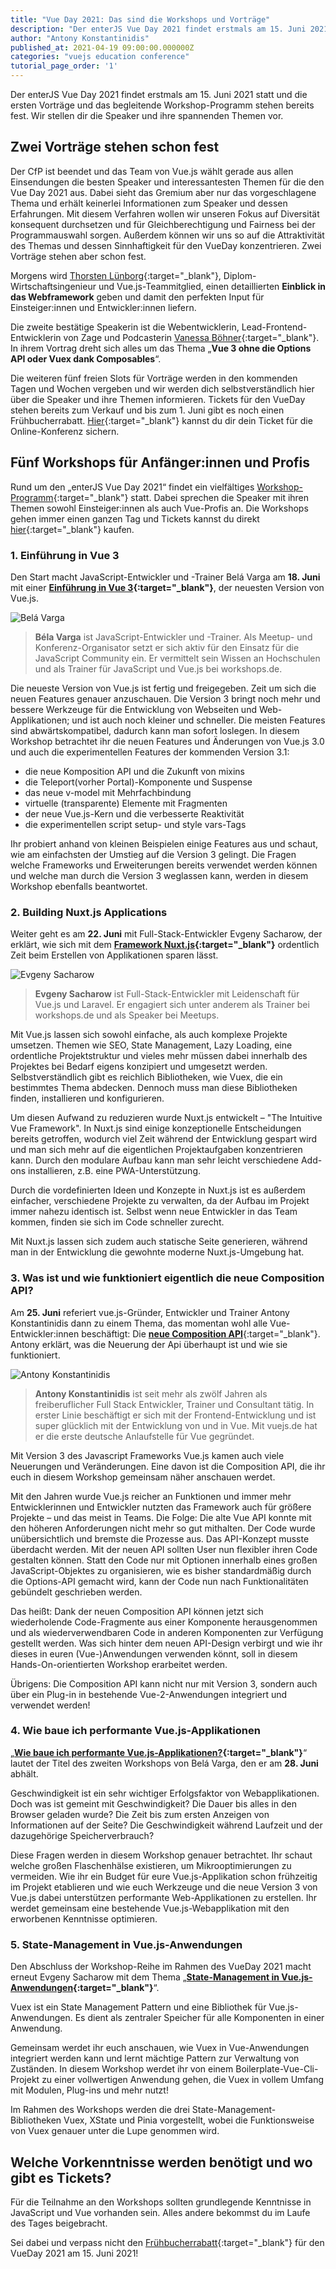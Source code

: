 ```yaml
---
title: "Vue Day 2021: Das sind die Workshops und Vorträge"
description: "Der enterJS Vue Day 2021 findet erstmals am 15. Juni 2021 statt und die ersten Vorträge und das begleitende Workshop-Programm stehen bereits fest."
author: "Antony Konstantinidis"
published_at: 2021-04-19 09:00:00.000000Z
categories: "vuejs education conference"
tutorial_page_order: '1'
---
```


Der enterJS Vue Day 2021 findet erstmals am 15. Juni 2021 statt und die ersten Vorträge und das begleitende Workshop-Programm stehen bereits fest.
Wir stellen dir die Speaker und ihre spannenden Themen vor.

## Zwei Vorträge stehen schon fest

Der CfP ist beendet und das Team von Vue.js wählt gerade aus allen Einsendungen die besten Speaker und interessantesten Themen für die den Vue Day 2021 aus.
Dabei sieht das Gremium aber nur das vorgeschlagene Thema und erhält keinerlei Informationen zum Speaker und dessen Erfahrungen.
Mit diesem Verfahren wollen wir unseren Fokus auf Diversität konsequent durchsetzen und für Gleichberechtigung und Fairness bei der Programmauswahl sorgen.
Außerdem können wir uns so auf die Attraktivität des Themas und dessen Sinnhaftigkeit für den VueDay konzentrieren. Zwei Vorträge stehen aber schon fest.

Morgens wird [Thorsten Lünborg](https://twitter.com/Linus_Borg){:target="_blank"}, Diplom-Wirtschaftsingenieur und Vue.js-Teammitglied,
einen detaillierten **Einblick in das Webframework** geben und damit den perfekten Input für Einsteiger:innen und Entwickler:innen liefern.

Die zweite bestätige Speakerin ist die Webentwicklerin, Lead-Frontend-Entwicklerin von Zage und Podcasterin [Vanessa Böhner](https://twitter.com/vannsl){:target="_blank"}.
In ihrem Vortrag dreht sich alles um das Thema „**Vue 3 ohne die Options API oder Vuex dank Composables**“.

Die weiteren fünf freien Slots für Vorträge werden in den kommenden Tagen und Wochen vergeben und wir werden dich selbstverständlich hier über die Speaker und ihre Themen informieren.
Tickets für den VueDay stehen bereits zum Verkauf und bis zum 1. Juni gibt es noch einen Frühbucherrabatt.
[Hier](https://enterjs.de/tickets.php){:target="_blank"} kannst du dir dein Ticket für die Online-Konferenz sichern.

## Fünf Workshops für Anfänger:innen und Profis

Rund um den „enterJS Vue Day 2021“ findet ein vielfältiges [Workshop-Programm](https://enterjs.de/vueday.php){:target="_blank"} statt.
Dabei sprechen die Speaker mit ihren Themen sowohl Einsteiger:innen als auch Vue-Profis an.
Die Workshops gehen immer einen ganzen Tag und Tickets kannst du direkt [hier](https://enterjs.de/tickets.php){:target="_blank"} kaufen.

### 1. Einführung in Vue 3

Den Start macht JavaScript-Entwickler und -Trainer Belá Varga am **18. Juni** mit einer **[Einführung in Vue 3](https://enterjs.de/lecture_compact1.php?id=13043&source=0){:target="_blank"}**, der neuesten Version von Vue.js.

<div class="row justify-content-md-center align-items-md-center no-gutters my-4">
    <div class="col-sm-6">
        <div class="text-center"><img class="img-fluid img-rounded" src="bv.jpg" alt="Belá Varga"></div>
    </div>
    <div class="col-sm-6">
        <blockquote><p>
            <strong>Béla Varga</strong> ist JavaScript-Entwickler und -Trainer. Als Meetup- und Konferenz-Organisator setzt er sich aktiv für den Einsatz für die JavaScript Community ein. Er vermittelt sein Wissen an Hochschulen und als Trainer für JavaScript und Vue.js bei workshops.de.
        </p></blockquote>
    </div>
</div>

Die neueste Version von Vue.js ist fertig und freigegeben. Zeit um sich die neuen Features genauer anzuschauen. Die Version 3 bringt noch mehr und bessere Werkzeuge für die Entwicklung von Webseiten und Web-Applikationen; und ist auch noch kleiner und schneller. Die meisten Features sind abwärtskompatibel, dadurch kann man sofort loslegen. In diesem Workshop betrachtet ihr die neuen Features und Änderungen von Vue.js 3.0 und auch die experimentellen Features der kommenden Version 3.1:

- die neue Komposition API und die Zukunft von mixins
- die Teleport(vorher Portal)-Komponente und Suspense
- das neue v-model mit Mehrfachbindung
- virtuelle (transparente) Elemente mit Fragmenten
- der neue Vue.js-Kern und die verbesserte Reaktivität
- die experimentellen script setup- und style vars-Tags

Ihr probiert anhand von kleinen Beispielen einige Features aus und schaut, wie am einfachsten der Umstieg auf die Version 3 gelingt. Die Fragen welche Frameworks und Erweiterungen bereits verwendet werden können und welche man durch die Version 3 weglassen kann, werden in diesem Workshop ebenfalls beantwortet.

### 2. Building Nuxt.js Applications

Weiter geht es am **22. Juni** mit Full-Stack-Entwickler Evgeny Sacharow, der erklärt, wie sich mit dem **[Framework Nuxt.js](https://enterjs.de/lecture_compact1.php?id=13044&source=0){:target="_blank"}** ordentlich Zeit beim Erstellen von Applikationen sparen lässt.

<div class="row justify-content-md-center align-items-md-center no-gutters my-4">
    <div class="col-sm-6">
        <div class="text-center"><img class="img-fluid img-rounded" src="es.jpg" alt="Evgeny Sacharow"></div>
    </div>
    <div class="col-sm-6">
        <blockquote><p>
            <strong>Evgeny Sacharow</strong> ist Full-Stack-Entwickler mit Leidenschaft für Vue.js und Laravel. Er engagiert sich unter anderem als Trainer bei workshops.de und als Speaker bei Meetups.
        </p></blockquote>
    </div>
</div>

Mit Vue.js lassen sich sowohl einfache, als auch komplexe Projekte umsetzen. Themen wie SEO, State Management, Lazy Loading, eine ordentliche Projektstruktur und vieles mehr müssen dabei innerhalb des Projektes bei Bedarf eigens konzipiert und umgesetzt werden. Selbstverständlich gibt es reichlich Bibliotheken, wie Vuex, die ein bestimmtes Thema abdecken. Dennoch muss man diese Bibliotheken finden, installieren und konfigurieren.

Um diesen Aufwand zu reduzieren wurde Nuxt.js entwickelt – "The Intuitive Vue Framework". In Nuxt.js sind einige konzeptionelle Entscheidungen bereits getroffen, wodurch viel Zeit während der Entwicklung gespart wird und man sich mehr auf die eigentlichen Projektaufgaben konzentrieren kann. Durch den modulare Aufbau kann man sehr leicht verschiedene Add-ons installieren, z.B. eine PWA-Unterstützung.

Durch die vordefinierten Ideen und Konzepte in Nuxt.js ist es außerdem einfacher, verschiedene Projekte zu verwalten, da der Aufbau im Projekt immer nahezu identisch ist. Selbst wenn neue Entwickler in das Team kommen, finden sie sich im Code schneller zurecht.

Mit Nuxt.js lassen sich zudem auch statische Seite generieren, während man in der Entwicklung die gewohnte moderne Nuxt.js-Umgebung hat. 

### 3. Was ist und wie funktioniert eigentlich die neue Composition API?

Am **25. Juni** referiert vue.js-Gründer, Entwickler und Trainer Antony Konstantinidis dann zu einem Thema, das momentan wohl alle Vue-Entwickler:innen beschäftigt: Die [**neue Composition API**](https://enterjs.de/lecture_compact1.php?id=13042&source=0){:target="_blank"}. Antony erklärt, was die Neuerung der Api überhaupt ist und wie sie funktioniert.

<div class="row justify-content-md-center align-items-md-center no-gutters my-4">
    <div class="col-sm-6">
        <div class="text-center"><img class="img-fluid img-rounded" src="ak.jpg" alt="Antony Konstantinidis"></div>
    </div>
    <div class="col-sm-6">
        <blockquote><p>
            <strong>Antony Konstantinidis</strong> ist seit mehr als zwölf Jahren als freiberuflicher Full Stack Entwickler, Trainer und Consultant tätig. In erster Linie beschäftigt er sich mit der Frontend-Entwicklung und ist super glücklich mit der Entwicklung von und in Vue. Mit vuejs.de hat er die erste deutsche Anlaufstelle für Vue gegründet.
        </p></blockquote>
    </div>
</div>

Mit Version 3 des Javascript Frameworks Vue.js kamen auch viele Neuerungen und Veränderungen. Eine davon ist die Composition API, die ihr euch in diesem Workshop gemeinsam näher anschauen werdet.

Mit den Jahren wurde Vue.js reicher an Funktionen und immer mehr Entwicklerinnen und Entwickler nutzten das Framework auch für größere Projekte – und das meist in Teams. Die Folge: Die alte Vue API konnte mit den höheren Anforderungen nicht mehr so gut mithalten. Der Code wurde unübersichtlich und bremste die Prozesse aus. Das API-Konzept musste überdacht werden. Mit der neuen API sollten User nun flexibler ihren Code gestalten können. Statt den Code nur mit Optionen innerhalb eines großen JavaScript-Objektes zu organisieren, wie es bisher standardmäßig durch die Options-API gemacht wird, kann der Code nun nach Funktionalitäten gebündelt geschrieben werden.

Das heißt: Dank der neuen Composition API können jetzt sich wiederholende Code-Fragmente aus einer Komponente herausgenommen und als wiederverwendbaren Code in anderen Komponenten zur Verfügung gestellt werden. Was sich hinter dem neuen API-Design verbirgt und wie ihr dieses in euren (Vue-)Anwendungen verwenden könnt, soll in diesem Hands-On-orientierten Workshop erarbeitet werden.

Übrigens: Die Composition API kann nicht nur mit Version 3, sondern auch über ein Plug-in in bestehende Vue-2-Anwendungen integriert und verwendet werden!

### 4. Wie baue ich performante Vue.js-Applikationen

„**[Wie baue ich performante Vue.js-Applikationen?](https://enterjs.de/lecture_compact1.php?id=13045&source=0){:target="_blank"}**“ lautet der Titel des zweiten Workshops von Belá Varga, den er am **28. Juni** abhält.

Geschwindigkeit ist ein sehr wichtiger Erfolgsfaktor von Webapplikationen. Doch was ist gemeint mit Geschwindigkeit? Die Dauer bis alles in den Browser geladen wurde? Die Zeit bis zum ersten Anzeigen von Informationen auf der Seite? Die Geschwindigkeit während Laufzeit und der dazugehörige Speicherverbrauch? 

Diese Fragen werden in diesem Workshop genauer betrachtet. Ihr schaut welche großen Flaschenhälse existieren, um Mikrooptimierungen zu vermeiden. Wie ihr ein Budget für eure Vue.js-Applikation schon frühzeitig im Projekt etablieren und wie euch Werkzeuge und die neue Version 3 von Vue.js dabei unterstützen performante Web-Applikationen zu erstellen. Ihr werdet gemeinsam eine bestehende Vue.js-Webapplikation mit den erworbenen Kenntnisse optimieren.

### 5. State-Management in Vue.js-Anwendungen

Den Abschluss der Workshop-Reihe im Rahmen des VueDay 2021 macht erneut Evgeny Sacharow mit dem Thema „**[State-Management in Vue.js-Anwendungen](https://enterjs.de/lecture_compact1.php?id=13046&source=0){:target="_blank"}**“. 

Vuex ist ein State Management Pattern und eine Bibliothek für Vue.js-Anwendungen. Es dient als zentraler Speicher für alle Komponenten in einer Anwendung. 

Gemeinsam werdet ihr euch anschauen, wie Vuex in Vue-Anwendungen integriert werden kann und lernt mächtige Pattern zur Verwaltung von Zuständen. In diesem Workshop werdet ihr von einem Boilerplate-Vue-Cli-Projekt zu einer vollwertigen Anwendung gehen, die Vuex in vollem Umfang mit Modulen, Plug-ins und mehr nutzt!

Im Rahmen des Workshops werden die drei State-Management-Bibliotheken Vuex, XState und Pinia vorgestellt, wobei die Funktionsweise von Vuex genauer unter die Lupe genommen wird.

## Welche Vorkenntnisse werden benötigt und wo gibt es Tickets?

Für die Teilnahme an den Workshops sollten grundlegende Kenntnisse in JavaScript und Vue vorhanden sein. Alles andere bekommst du im Laufe des Tages beigebracht.

Sei dabei und verpass nicht den [Frühbucherrabatt](https://enterjs.de/tickets.php){:target="_blank"} für den VueDay 2021 am 15. Juni 2021!

